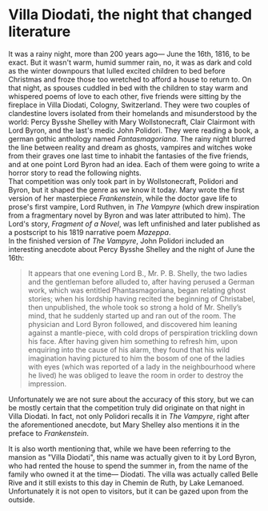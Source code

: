 # Villa Diodati, the night that changed literature
It was a rainy night, more than 200 years ago— June the 16th, 1816, to be exact. But it wasn't warm, humid summer rain, no, it was as dark and cold as the winter downpours that lulled excited children to bed before Christmas and froze those too wretched to afford a house to return to. On that night, as spouses cuddled in bed with the children to stay warm and whispered poems of love to each other, five friends were sitting by the fireplace in Villa Diodati, Cologny, Switzerland. They were two couples of clandestine lovers isolated from their homelands and misunderstood by the world: Percy Bysshe Shelley with Mary Wollstonecraft, Clair Clairmont with Lord Byron, and the last's medic John Polidori. They were reading a book, a german gothic anthology named *Fantasmagoriana*. The rainy night blurred the line between reality and dream as ghosts, vampires and witches woke from their graves one last time to inhabit the fantasies of the five friends, and at one point Lord Byron had an idea. Each of them were going to write a horror story to read the following nights.  
That competition was only took part in by Wollstonecraft, Polidori and Byron, but it shaped the genre as we know it today. Mary wrote the first version of her masterpiece *Frankenstein*, while the doctor gave life to prose's first vampire, Lord Ruthven, in *The Vampyre* (which drew inspiration from a fragmentary novel by Byron and was later attributed to him). The Lord's story, *Fragment of a Novel*, was left unfinished and later published as a postscript to his 1819 narrative poem *Mazeppa*.  
In the finished version of *The Vampyre*, John Polidori included an interesting anecdote about Percy Bysshe Shelley and the night of June the 16th:

> It appears that one evening Lord B., Mr. P. B. Shelly, the two ladies and the gentleman before alluded to, after having perused a German work, which was entitled Phantasmagoriana, began relating ghost stories; when his lordship having recited the beginning of Christabel, then unpublished, the whole took so strong a hold of Mr. Shelly’s mind, that he suddenly started up and ran out of the room. The physician and Lord Byron followed, and discovered him leaning against a mantle-piece, with cold drops of perspiration trickling down his face. After having given him something to refresh him, upon enquiring into the cause of his alarm, they found that his wild imagination having pictured to him the bosom of one of the ladies with eyes (which was reported of a lady in the neighbourhood where he lived) he was obliged to leave the room in order to destroy the impression.  

Unfortunately we are not sure about the accuracy of this story, but we can be mostly certain that the competition truly did originate on that night in Villa Diodati. In fact, not only Polidori recalls it in *The Vampyre*, right after the aforementioned anecdote, but Mary Shelley also mentions it in the preface to *Frankenstein*.  

It is also worth mentioning that, while we have been referring to the mansion as "Villa Diodati", this name was actually given to it by Lord Byron, who had rented the house to spend the summer in, from the name of the family who owned it at the time— Diodati. The villa was actually called Belle Rive and it still exists to this day in Chemin de Ruth, by Lake Lemanoed. Unfortunately it is not open to visitors, but it can be gazed upon from the outside.